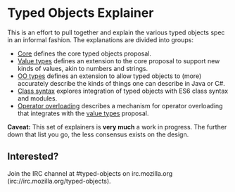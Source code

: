 # Typed Objects Explainer

This is an effort to pull together and explain the various typed
objects spec in an informal fashion. The explanations are divided into
groups:

- [Core](core.md) defines the core typed objects proposal.
- [Value types](valuetypes.md) defines an extension to the core
  proposal to support new kinds of values, akin to numbers and
  strings.
- [OO types](ootypes.md) defines an extension to allow
  typed objects to (more) accurately describe the kinds of
  things one can describe in Java or C#.
- [Class syntax](classsyntax.md) explores integration of typed objects
  with ES6 class syntax and modules.
- [Operator overloading](overloading.md) describes a mechanism for
  operator overloading that integrates with the
  [value types](valuetypes.md) proposal.

**Caveat:** This set of explainers is **very much** a work in
  progress. The further down that list you go, the less consensus
  exists on the design.


## Interested?

Join the IRC channel at #typed-objects on irc.mozilla.org (irc://irc.mozilla.org/typed-objects).
